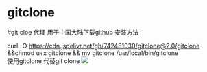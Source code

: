 # gitclone
#git cloe 代理
用于中国大陆下载github
安装方法   

curl -O https://cdn.jsdelivr.net/gh/742481030/gitclone@2.0/gitclone &&chmod u+x gitclone && mv gitclone /usr/local/bin/gitclone  
使用gitclone 代替git clone <url> 
![](https://cdn.jsdelivr.net/gh/742481030/gitclone@master/273F73B336A6FDB1278ECC6A2C5790A4.png)

